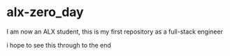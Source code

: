 # alx-zero_day
I am now an ALX student, this is my first repository as a full-stack engineer

i hope to see this through to the end
